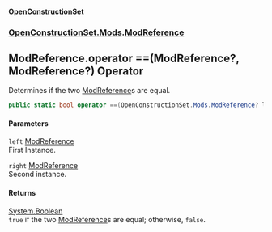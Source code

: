 #### [OpenConstructionSet](index.md 'index')
### [OpenConstructionSet.Mods](index.md#OpenConstructionSet_Mods 'OpenConstructionSet.Mods').[ModReference](jj79_XszCKG+reGyMG6mKQ.md 'OpenConstructionSet.Mods.ModReference')
## ModReference.operator ==(ModReference?, ModReference?) Operator
Determines if the two [ModReference](jj79_XszCKG+reGyMG6mKQ.md 'OpenConstructionSet.Mods.ModReference')s are equal.  
```csharp
public static bool operator ==(OpenConstructionSet.Mods.ModReference? left, OpenConstructionSet.Mods.ModReference? right);
```
#### Parameters
<a name='OpenConstructionSet_Mods_ModReference_op_Equality(OpenConstructionSet_Mods_ModReference__OpenConstructionSet_Mods_ModReference_)_left'></a>
`left` [ModReference](jj79_XszCKG+reGyMG6mKQ.md 'OpenConstructionSet.Mods.ModReference')  
First Instance.
  
<a name='OpenConstructionSet_Mods_ModReference_op_Equality(OpenConstructionSet_Mods_ModReference__OpenConstructionSet_Mods_ModReference_)_right'></a>
`right` [ModReference](jj79_XszCKG+reGyMG6mKQ.md 'OpenConstructionSet.Mods.ModReference')  
Second instance.
  
#### Returns
[System.Boolean](https://docs.microsoft.com/en-us/dotnet/api/System.Boolean 'System.Boolean')  
`true` if the two [ModReference](jj79_XszCKG+reGyMG6mKQ.md 'OpenConstructionSet.Mods.ModReference')s are equal; otherwise, `false`.

